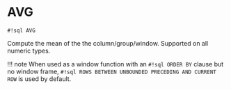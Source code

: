 # AVG

`#!sql AVG`

Compute the mean of the the column/group/window. Supported
on all numeric types.

!!! note
When used as a window function with an `#!sql ORDER BY` clause but no window frame, `#!sql ROWS BETWEEN UNBOUNDED PRECEDING AND CURRENT ROW` is used by default.
